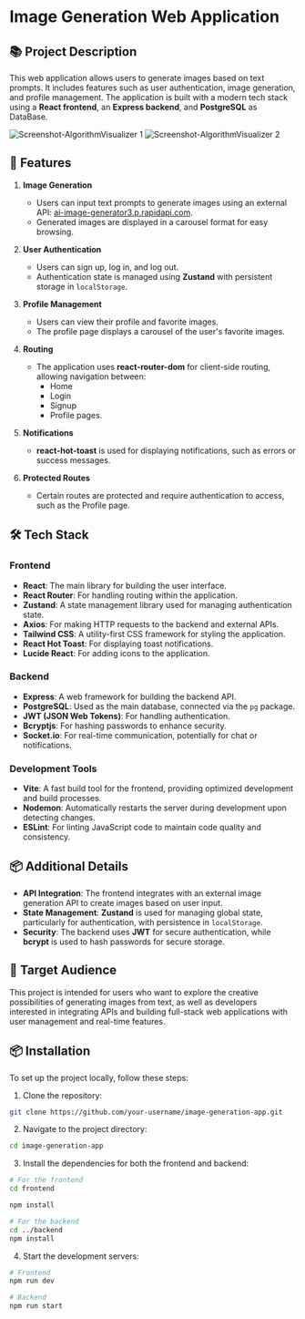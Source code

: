 # Image Generation Web Application

## 📚 Project Description

This web application allows users to generate images based on text prompts. It includes features such as user authentication, image generation, and profile management. The application is built with a modern tech stack using a **React frontend**, an **Express backend**, and **PostgreSQL** as DataBase.

![Screenshot-AlgorithmVisualizer 1](https://github.com/user-attachments/assets/93d40a5f-d2b1-4946-831b-974f5965b32d)
![Screenshot-AlgorithmVisualizer 2](https://github.com/user-attachments/assets/06d7e1cb-99f2-4c4e-a4d0-74a996b59d1a)

## 🚀 Features

1. **Image Generation**
   - Users can input text prompts to generate images using an external API: [ai-image-generator3.p.rapidapi.com](https://rapidapi.com).
   - Generated images are displayed in a carousel format for easy browsing.

2. **User Authentication**
   - Users can sign up, log in, and log out.
   - Authentication state is managed using **Zustand** with persistent storage in `localStorage`.

3. **Profile Management**
   - Users can view their profile and favorite images.
   - The profile page displays a carousel of the user's favorite images.

4. **Routing**
   - The application uses **react-router-dom** for client-side routing, allowing navigation between:
     - Home
     - Login
     - Signup
     - Profile pages.

5. **Notifications**
   - **react-hot-toast** is used for displaying notifications, such as errors or success messages.

6. **Protected Routes**
   - Certain routes are protected and require authentication to access, such as the Profile page.

## 🛠️ Tech Stack

### Frontend

- **React**: The main library for building the user interface.
- **React Router**: For handling routing within the application.
- **Zustand**: A state management library used for managing authentication state.
- **Axios**: For making HTTP requests to the backend and external APIs.
- **Tailwind CSS**: A utility-first CSS framework for styling the application.
- **React Hot Toast**: For displaying toast notifications.
- **Lucide React**: For adding icons to the application.

### Backend

- **Express**: A web framework for building the backend API.
- **PostgreSQL**: Used as the main database, connected via the `pg` package.
- **JWT (JSON Web Tokens)**: For handling authentication.
- **Bcryptjs**: For hashing passwords to enhance security.
- **Socket.io**: For real-time communication, potentially for chat or notifications.


### Development Tools

- **Vite**: A fast build tool for the frontend, providing optimized development and build processes.
- **Nodemon**: Automatically restarts the server during development upon detecting changes.
- **ESLint**: For linting JavaScript code to maintain code quality and consistency.

## 📦 Additional Details

- **API Integration**: The frontend integrates with an external image generation API to create images based on user input.
- **State Management**: **Zustand** is used for managing global state, particularly for authentication, with persistence in `localStorage`.
- **Security**: The backend uses **JWT** for secure authentication, while **bcrypt** is used to hash passwords for secure storage.

## 🎯 Target Audience

This project is intended for users who want to explore the creative possibilities of generating images from text, as well as developers interested in integrating APIs and building full-stack web applications with user management and real-time features.

## 📦 Installation

To set up the project locally, follow these steps:

1. Clone the repository:

```bash
git clone https://github.com/your-username/image-generation-app.git
```

2. Navigate to the project directory:

```bash
cd image-generation-app
```
3. Install the dependencies for both the frontend and backend:

```bash
# For the frontend
cd frontend

npm install

# For the backend
cd ../backend
npm install
```

4. Start the development servers:
```bash
# Frontend
npm run dev

# Backend
npm run start
```
